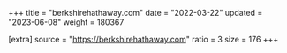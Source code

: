 +++
title = "berkshirehathaway.com"
date = "2022-03-22"
updated = "2023-06-08"
weight = 180367

[extra]
source = "https://berkshirehathaway.com"
ratio = 3
size = 176
+++
